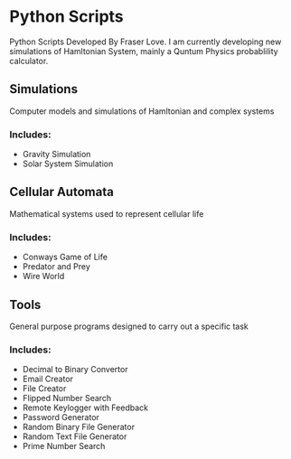 # Python Scripts
Python Scripts Developed By Fraser Love. I am currently developing new simulations of Hamltonian System, mainly a Quntum Physics probablility calculator.

## Simulations
Computer models and simulations of Hamltonian and complex systems
  
### Includes:

- Gravity Simulation
- Solar System Simulation
   
## Cellular Automata
Mathematical systems used to represent cellular life
  
### Includes:

- Conways Game of Life
- Predator and Prey
- Wire World
    
## Tools
General purpose programs designed to carry out a specific task
  
### Includes:

- Decimal to Binary Convertor
- Email Creator
- File Creator
- Flipped Number Search
- Remote Keylogger with Feedback
- Password Generator
- Random Binary File Generator
- Random Text File Generator
- Prime Number Search
   
